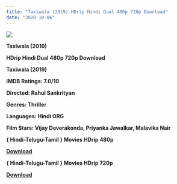 ```yaml
---
title: "Taxiwala (2019) HDrip Hindi Dual 480p 720p Download"
date: "2020-10-06"
---
```


[**![](https://1.bp.blogspot.com/-hNLo01Ipi0c/XszmxWgWBZI/AAAAAAAACOI/20ckd4uB6lwFVFqpJ_gnWhw2f2-dWytTQCLcBGAsYHQ/s1600/taxiwala.png)**](https://1.bp.blogspot.com/-hNLo01Ipi0c/XszmxWgWBZI/AAAAAAAACOI/20ckd4uB6lwFVFqpJ_gnWhw2f2-dWytTQCLcBGAsYHQ/s1600/taxiwala.png)

 **Taxiwala (2019)**

**HDrip Hindi Dual 480p 720p Download**

**Taxiwala (2019)**

**IMDB Ratings: 7.0/10**

**Directed: Rahul Sankrityan**

**Genres: Thriller**

**Languages: Hindi ORG**

**Film Stars: Vijay Deverakonda, Priyanka Jawalkar, Malavika Nair**

**{ Hindi-Telugu-Tamil } Movies HDrip 480p**

[**Download**](http://linkgenerator.tk//51)

**{ Hindi-Telugu-Tamil } Movies HDrip 720p**

[**Download**](http://linkgenerator.tk//52)
